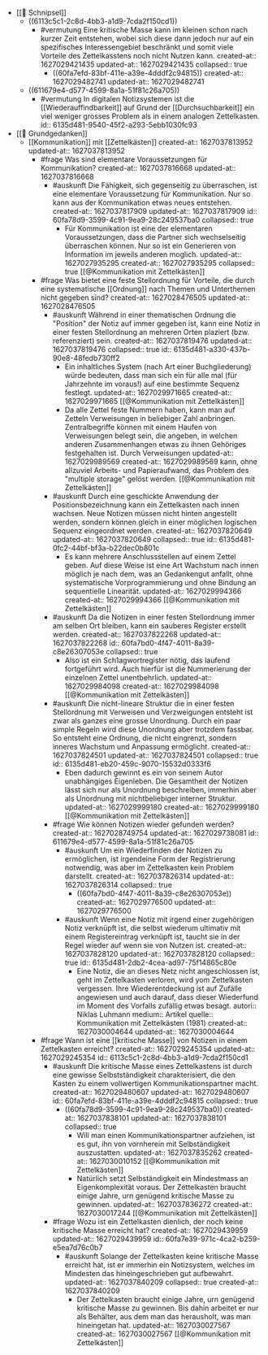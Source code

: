 - [[💭 Schnipsel]]
	- ((6113c5c1-2c8d-4bb3-a1d9-7cda2f150cd1))
		- #vermutung Eine kritische Masse kann im kleinen schon nach kurzer Zeit entstehen, wobei sich diese dann jedoch nur auf ein spezifisches Interessengebiet beschränkt und somit viele Vorteile des Zettelkasstens noch nicht Nutzen kann.
		  created-at:: 1627029421435
		  updated-at:: 1627029421435
		  collapsed:: true
			- ((60fa7efd-83bf-411e-a39e-4dddf2c94815))
			  created-at:: 1627029482741
			  updated-at:: 1627029482741
	- ((611679e4-d577-4599-8a1a-51f81c26a705))
		- #vermutung In digitalen Notizsystemen ist die [[Wiederauffindbarkeit]] auf Grund der [[Durchsuchbarkeit]] ein viel weniger grosses Problem als in einem analogen Zettelkasten.
		  id:: 6135d481-9540-45f2-a293-5ebb1030fc93
- [[📝 Grundgedanken]]
	- [[Kommunikation]] mit [[Zettelkästen]]
	  created-at:: 1627037813952
	  updated-at:: 1627037813952
		- #frage Was sind elementare Voraussetzungen für Kommunikation?
		  created-at:: 1627037816668
		  updated-at:: 1627037816668
			- #auskunft Die Fähigkeit, sich gegenseitig zu überraschen, ist eine elementare Voraussetzung für Kommunikation. Nur so kann aus der Kommunikation etwas neues entstehen.
			  created-at:: 1627037817909
			  updated-at:: 1627037817909
			  id:: 60fa78d9-3599-4c91-9ea9-28c249537ba0
			  collapsed:: true
				- Für Kommunikation ist eine der elementaren Voraussetzungen, dass die Partner sich wechselseitig überraschen können. Nur so ist ein Generieren von Information im jeweils anderen moglich.
				  updated-at:: 1627027935295
				  created-at:: 1627027935295
				  collapsed:: true
				  [[@Kommunikation mit Zettelkästen]]
		- #frage Was bietet eine feste Stellordnung für Vorteile, die durch eine systematische [[Ordnung]] nach Themen und Unterthemen nicht gegeben sind?
		  created-at:: 1627028476505
		  updated-at:: 1627028476505
			- #auskunft Während in einer thematischen Ordnung die "Position" der Notiz auf immer gegeben ist, kann eine Notiz in einer festen Stellordnung an mehreren Orten plaziert (bzw. referenziert) sein.
			  created-at:: 1627037819476
			  updated-at:: 1627037819476
			  collapsed:: true
			  id:: 6135d481-a330-437b-90e8-48fedb730ff2
				- Ein inhaltliches System (nach Art einer Buchgliederung) würde bedeuten, dass man sich ein für aIle mal (für Jahrzehnte im voraus!) auf eine bestimmte Sequenz festlegt.
				  updated-at:: 1627029971665
				  created-at:: 1627029971665
				  [[@Kommunikation mit Zettelkästen]]
				- Da aIle Zettel feste Nummern haben, kann man auf Zetteln Verweisungen in beliebiger Zahl anbringen. Zentralbegriffe können mit einem Haufen von Verweisungen belegt sein, die angeben, in welchen anderen Zusammenhangen etwas zu ihnen Gehöriges festgehalten ist. Durch Verweisungen
				  updated-at:: 1627029989569
				  created-at:: 1627029989569
				  kann, ohne allzuviel Arbeits- und Papieraufwand, das Problem des "multiple storage" gelöst werden.
				  [[@Kommunikation mit Zettelkästen]]
			- #auskunft Durch eine geschickte Anwendung der Positionsbezeichnung kann ein Zettelkasten nach innen wachsen. Neue Notizen müssen nicht hinten angestellt werden, sondern können gleich in einer möglichen logischen Sequenz eingeordnet werden.
			  created-at:: 1627037820649
			  updated-at:: 1627037820649
			  collapsed:: true
			  id:: 6135d481-0fc2-44bf-bf3a-b22dec0b801c
				- Es kann mehrere Anschlussstellen auf einem Zettel geben. Auf diese Weise ist eine Art Wachstum nach innen möglich je nach dem, was an Gedankengut anfallt, ohne systematische Vorprogrammierung und ohne Bindung an sequentielle Linearität.
				  updated-at:: 1627029994366
				  created-at:: 1627029994366
				  [[@Kommunikation mit Zettelkästen]]
			- #auskunft Da die Notizen in einer festen Stellordnung immer am selben Ort bleiben, kann ein sauberes Register erstellt werden.
			  created-at:: 1627037822268
			  updated-at:: 1627037822268
			  id:: 60fa7bd0-4f47-4011-8a39-c8e26307053e
			  collapsed:: true
				- Also ist ein Sch1agwortregister nötig, das laufend fortgeführt wird. Auch hierfür ist die Nummerierung der einzelnen Zettel unentbehrlich.
				  updated-at:: 1627029984098
				  created-at:: 1627029984098
				  [[@Kommunikation mit Zettelkästen]]
			- #auskunft Die nicht-lineare Struktur die in einer festen Stellordnung mit Verweisen und Verzweigungen entsteht ist zwar als ganzes eine grosse Unordnung. Durch ein paar simple Regeln wird diese Unordnung aber trotzdem fassbar. So entsteht eine Ordnung, die nicht eingrenzt, sondern inneres Wachstum und Anpassung ermöglicht.
			  created-at:: 1627037824501
			  updated-at:: 1627037824501
			  collapsed:: true
			  id:: 6135d481-eb20-459c-9070-15532d0333f6
				- Eben dadurch gewinnt es ein von seinem Autor unabhängiges Eigenleben. Die Gesamtheit der Notizen lässt sich nur als Unordnung beschreiben, immerhin aber als Unordnung mit nichtbeliebiger interner Struktur.
				  updated-at:: 1627029999180
				  created-at:: 1627029999180
				  [[@Kommunikation mit Zettelkästen]]
			- #frage Wie können Notizen wieder gefunden werden?
			  created-at:: 1627028749754
			  updated-at:: 1627029738081
			  id:: 611679e4-d577-4599-8a1a-51f81c26a705
				- #auskunft Um ein Wiederfinden der Notizen zu ermöglichen, ist irgendeine Form der Registrierung notwendig, was aber im Zettelkasten kein Problem darstellt.
				  created-at:: 1627037826314
				  updated-at:: 1627037826314
				  collapsed:: true
					- ((60fa7bd0-4f47-4011-8a39-c8e26307053e))
					  created-at:: 1627029776500
					  updated-at:: 1627029776500
				- #auskunft Wenn eine Notiz mit irgend einer zugehörigen Notiz verknüpft ist, die selbst wiederum ultimativ mit einem Registereintrag verknüpft ist, taucht sie in der Regel wieder auf wenn sie von Nutzen ist.
				  created-at:: 1627037828120
				  updated-at:: 1627037828120
				  collapsed:: true
				  id:: 6135d481-2db2-4cea-ad97-75f14865c80e
					- Eine Notiz, die an dieses Netz nicht angeschlossen ist, geht im Zettelkasten verloren, wird yom Zettelkasten vergessen. Ihre Wiederentdeckung ist auf Zufälle angewiesen und auch darauf, dass dieser Wiederfund im Moment des Vorfalls zufällig etwas besagt.
					  autori:: Niklas Luhmann
					  medium:: Artikel
					  quelle:: Kommunikation mit Zettelkästen (1981)
					  created-at:: 1627030004644
					  updated-at:: 1627030004644
		- #frage Wann ist eine [[kritische Masse]] von Notizen in einem Zettelkasten erreicht?
		  created-at:: 1627029245354
		  updated-at:: 1627029245354
		  id:: 6113c5c1-2c8d-4bb3-a1d9-7cda2f150cd1
			- #auskunft Die kritische Masse eines Zettelkastens ist durch eine gewisse Selbstständigkeit charakterisiert, die den Kasten zu einem vollwertigen Kommunikationspartner macht.
			  created-at:: 1627029480607
			  updated-at:: 1627029480607
			  id:: 60fa7efd-83bf-411e-a39e-4dddf2c94815
			  collapsed:: true
				- ((60fa78d9-3599-4c91-9ea9-28c249537ba0))
				  created-at:: 1627037838101
				  updated-at:: 1627037838101
				  collapsed:: true
					- Will man einen Kommunikationspartner aufziehen, ist es gut, ihn von vornherein mit Selbständigkeit auszustatten.
					  updated-at:: 1627037835262
					  created-at:: 1627030010152
					  [[@Kommunikation mit Zettelkästen]]
					- Natürlich setzt Selbständigkeit ein Mindestmass an Eigenkomplexität voraus. Der Zettelkasten braucht einige Jahre, urn genügend kritische Masse zu gewinnen.
					  updated-at:: 1627037836272
					  created-at:: 1627030017244
					  [[@Kommunikation mit Zettelkästen]]
			- #frage Wozu ist ein Zettelkasten dienlich, der noch keine kritische Masse erreicht hat?
			  created-at:: 1627029439959
			  updated-at:: 1627029439959
			  id:: 60fa7e39-971c-4ca2-b259-e5ea7d76c0b7
				- #auskunft Solange der Zettelkasten keine kritische Masse erreicht hat, ist er immerhin ein Notizsystem, welches im Mindesten das hineingeschrieben gut aufbewahrt.
				  updated-at:: 1627037840209
				  collapsed:: true
				  created-at:: 1627037840209
					- Der Zettelkasten braucht einige Jahre, urn genügend kritische Masse zu gewinnen. Bis dahin arbeitet er nur als Behälter, aus dem man das herausholt, was man hineingetan hat.
					  updated-at:: 1627030027567
					  created-at:: 1627030027567
					  [[@Kommunikation mit Zettelkästen]]